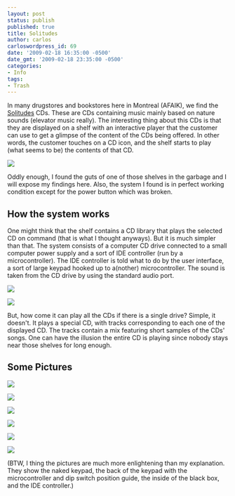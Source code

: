 ```yaml
---
layout: post
status: publish
published: true
title: Solitudes
author: carlos
carloswordpress_id: 69
date: '2009-02-18 16:35:00 -0500'
date_gmt: '2009-02-18 23:35:00 -0500'
categories:
- Info
tags:
- Trash
---
```

In many drugstores and bookstores here in Montreal (AFAIK), we find the [Solitudes](http://www.solitudes.com/) CDs. These are CDs containing music mainly based on nature sounds (elevator music really). The interesting thing about this CDs is that they are displayed on a shelf with an interactive player that the customer can use to get a glimpse of the content of the CDs being offered. In other words, the customer touches on a CD icon, and the shelf starts to play (what seems to be) the contents of that CD.

[![](http://4.bp.blogspot.com/_940DBYqYeYo/SZyYBT9AoGI/AAAAAAAABZQ/6EYfBQ6xyLA/s320/img_1538.jpg)](http://4.bp.blogspot.com/_940DBYqYeYo/SZyYBT9AoGI/AAAAAAAABZQ/6EYfBQ6xyLA/s1600-h/img_1538.jpg)

Oddly enough, I found the guts of one of those shelves in the garbage and I will expose my findings here. Also, the system I found is in perfect working condition except for the power button which was broken.

## How the system works

One might think that the shelf contains a CD library that plays the selected CD on command (that is what I thought anyways). But it is much simpler than that. The system consists of a computer CD drive connected to a small computer power supply and a sort of IDE controller (run by a microcontroller). The IDE controller is told what to do by the user interface, a sort of large keypad hooked up to a(nother) microcontroller. The sound is taken from the CD drive by using the standard audio port.

[![](http://1.bp.blogspot.com/_940DBYqYeYo/SZyX5gO8HvI/AAAAAAAABZI/46H468NY8DQ/s320/img_1537.jpg)](http://1.bp.blogspot.com/_940DBYqYeYo/SZyX5gO8HvI/AAAAAAAABZI/46H468NY8DQ/s1600-h/img_1537.jpg)

[![](http://3.bp.blogspot.com/_940DBYqYeYo/SZyfaWk_lsI/AAAAAAAABaQ/fmU_zZvTo1w/s200/img_1551.jpg)](http://3.bp.blogspot.com/_940DBYqYeYo/SZyfaWk_lsI/AAAAAAAABaQ/fmU_zZvTo1w/s1600-h/img_1551.jpg)

But, how come it can play all the CDs if there is a single drive? Simple, it doesn't. It plays a special CD, with tracks corresponding to each one of the displayed CD. The tracks contain a mix featuring short samples of the CDs' songs. One can have the illusion the entire CD is playing since nobody stays near those shelves for long enough.

## Some Pictures

[![](http://2.bp.blogspot.com/_940DBYqYeYo/SZyZBnghwdI/AAAAAAAABZw/9T8-DPV4Wk0/s320/img_1545.jpg)](http://2.bp.blogspot.com/_940DBYqYeYo/SZyZBnghwdI/AAAAAAAABZw/9T8-DPV4Wk0/s1600-h/img_1545.jpg)

[![](http://2.bp.blogspot.com/_940DBYqYeYo/SZyYVb5e4AI/AAAAAAAABZY/4qiPZ80pTpI/s320/img_1541.jpg)](http://2.bp.blogspot.com/_940DBYqYeYo/SZyYVb5e4AI/AAAAAAAABZY/4qiPZ80pTpI/s1600/img_1541.jpg)

[![](http://3.bp.blogspot.com/_940DBYqYeYo/SZyYklj-ZEI/AAAAAAAABZg/QjF3o46rNfc/s320/img_1542.jpg)](http://3.bp.blogspot.com/_940DBYqYeYo/SZyYklj-ZEI/AAAAAAAABZg/QjF3o46rNfc/s1600-h/img_1542.jpg)

[![](http://2.bp.blogspot.com/_940DBYqYeYo/SZyYy8ZgtRI/AAAAAAAABZo/sMPncVxpJyA/s320/img_1543.jpg)](http://2.bp.blogspot.com/_940DBYqYeYo/SZyYy8ZgtRI/AAAAAAAABZo/sMPncVxpJyA/s1600-h/img_1543.jpg)

[![](http://1.bp.blogspot.com/_940DBYqYeYo/SZyZPk_sofI/AAAAAAAABZ4/_os1t7ULEiM/s320/img_1546.jpg)](http://1.bp.blogspot.com/_940DBYqYeYo/SZyZPk_sofI/AAAAAAAABZ4/_os1t7ULEiM/s1600/img_1546.jpg)

[![](http://2.bp.blogspot.com/_940DBYqYeYo/SZyZengJE2I/AAAAAAAABaA/5OrNvnnm9bs/s320/img_1549.jpg)](http://2.bp.blogspot.com/_940DBYqYeYo/SZyZengJE2I/AAAAAAAABaA/5OrNvnnm9bs/s1600-h/img_1549.jpg)

(BTW, I thing the pictures are much more enlightening than my explanation. They show the naked keypad, the back of the keypad with the microcontroller and dip switch position guide, the inside of the black box, and the IDE controller.)